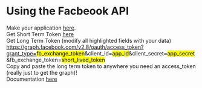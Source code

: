 # Using the Facbeook API  

Make your application [here](https://developers.facebook.com).  
Get Short Term Token [here](https://developers.facebook.com/tools/explorer)  
Get Long Term Token (modify all highlighted fields with your data) https://graph.facebook.com/v2.8/oauth/access_token?grant_type=<mark>fb_exchange_token</mark>&client_id=<mark>app_id</mark>&client_secret=<mark>app_secret</mark>&fb_exchange_token=<mark>short_lived_token</mark>  
Copy and paste the long term token to anywhere you need an access_token (really just to get the graph)!  
Documentation [here](http://facebook-sdk.readthedocs.io/en/latest/api.html)  